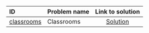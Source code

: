 | ID | Problem name | Link to solution |
|:---|:---|:---:|
| [classrooms](https://open.kattis.com/problems/classrooms) | Classrooms | [Solution](https://github.com/versenyi98/kattis-solutions/tree/main/solutions/Classrooms)|
